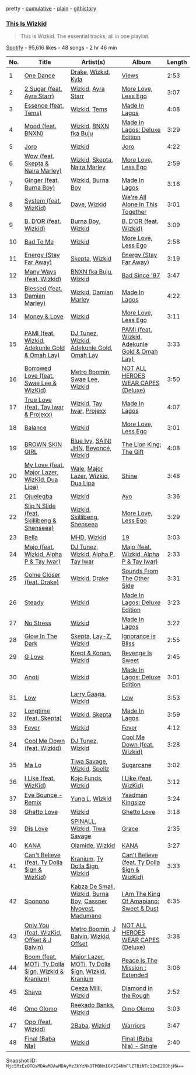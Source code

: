 pretty - [cumulative](/playlists/cumulative/37i9dQZF1DZ06evO21rV4I.md) - [plain](/playlists/plain/37i9dQZF1DZ06evO21rV4I) - [githistory](https://github.githistory.xyz/mackorone/spotify-playlist-archive/blob/main/playlists/plain/37i9dQZF1DZ06evO21rV4I)

### [This Is Wizkid](https://open.spotify.com/playlist/37i9dQZF1DZ06evO21rV4I)

> This is Wizkid\. The essential tracks, all in one playlist.

[Spotify](https://open.spotify.com/user/spotify) - 95,616 likes - 48 songs - 2 hr 46 min

| No. | Title | Artist(s) | Album | Length |
|---|---|---|---|---|
| 1 | [One Dance](https://open.spotify.com/track/1zi7xx7UVEFkmKfv06H8x0) | [Drake](https://open.spotify.com/artist/3TVXtAsR1Inumwj472S9r4), [Wizkid](https://open.spotify.com/artist/3tVQdUvClmAT7URs9V3rsp), [Kyla](https://open.spotify.com/artist/77DAFfvm3O9zT5dIoG0eIO) | [Views](https://open.spotify.com/album/40GMAhriYJRO1rsY4YdrZb) | 2:53 |
| 2 | [2 Sugar \(feat\. Ayra Starr\)](https://open.spotify.com/track/1DA2ADZs6O28y2rmdmpekw) | [Wizkid](https://open.spotify.com/artist/3tVQdUvClmAT7URs9V3rsp), [Ayra Starr](https://open.spotify.com/artist/3ZpEKRjHaHANcpk10u6Ntq) | [More Love, Less Ego](https://open.spotify.com/album/73rKiFhHZatrwJL0B1F6hY) | 3:07 |
| 3 | [Essence \(feat\. Tems\)](https://open.spotify.com/track/5FG7Tl93LdH117jEKYl3Cm) | [Wizkid](https://open.spotify.com/artist/3tVQdUvClmAT7URs9V3rsp), [Tems](https://open.spotify.com/artist/687cZJR45JO7jhk1LHIbgq) | [Made In Lagos](https://open.spotify.com/album/6HpMdN52TfJAwVbmkrFeBN) | 4:08 |
| 4 | [Mood \(feat\. BNXN\)](https://open.spotify.com/track/6jdTkoEaer7XNGSblczoSu) | [Wizkid](https://open.spotify.com/artist/3tVQdUvClmAT7URs9V3rsp), [BNXN fka Buju](https://open.spotify.com/artist/3zaDigUwjHvjOkSn0NDf9x) | [Made In Lagos: Deluxe Edition](https://open.spotify.com/album/6bCs4XCCkm9cTwlswlu0VD) | 3:29 |
| 5 | [Joro](https://open.spotify.com/track/3Yt1ovsh3v3VEzRuhI1TL5) | [Wizkid](https://open.spotify.com/artist/3tVQdUvClmAT7URs9V3rsp) | [Joro](https://open.spotify.com/album/1Mj4mLvCC9P4b167keUsRh) | 4:22 |
| 6 | [Wow \(feat\. Skepta & Naira Marley\)](https://open.spotify.com/track/0Z5HVNSXGXHf7MDb0zJHVW) | [Wizkid](https://open.spotify.com/artist/3tVQdUvClmAT7URs9V3rsp), [Skepta](https://open.spotify.com/artist/2p1fiYHYiXz9qi0JJyxBzN), [Naira Marley](https://open.spotify.com/artist/5DfaMudUwkoz6TAPYifqkJ) | [More Love, Less Ego](https://open.spotify.com/album/73rKiFhHZatrwJL0B1F6hY) | 2:59 |
| 7 | [Ginger \(feat\. Burna Boy\)](https://open.spotify.com/track/51mLQ3w7yR7vjdSTFLWaY5) | [Wizkid](https://open.spotify.com/artist/3tVQdUvClmAT7URs9V3rsp), [Burna Boy](https://open.spotify.com/artist/3wcj11K77LjEY1PkEazffa) | [Made In Lagos](https://open.spotify.com/album/6HpMdN52TfJAwVbmkrFeBN) | 3:16 |
| 8 | [System \(feat\. WizKid\)](https://open.spotify.com/track/5gOtq0sKU24ZF8hnXlSp1V) | [Dave](https://open.spotify.com/artist/6Ip8FS7vWT1uKkJSweANQK), [Wizkid](https://open.spotify.com/artist/3tVQdUvClmAT7URs9V3rsp) | [We're All Alone In This Together](https://open.spotify.com/album/6HwzIlrCDq3WF9vMq8meqG) | 3:01 |
| 9 | [B\. D’OR \(feat\. Wizkid\)](https://open.spotify.com/track/3ketN3dth18vSJ1T3HIztN) | [Burna Boy](https://open.spotify.com/artist/3wcj11K77LjEY1PkEazffa), [Wizkid](https://open.spotify.com/artist/3tVQdUvClmAT7URs9V3rsp) | [B\. D’OR \(feat\. Wizkid\)](https://open.spotify.com/album/2Nwv16YY4xo8Jm4TVm54i9) | 3:09 |
| 10 | [Bad To Me](https://open.spotify.com/track/2HYcI74UpbMMxLZ1m7Xnfn) | [Wizkid](https://open.spotify.com/artist/3tVQdUvClmAT7URs9V3rsp) | [More Love, Less Ego](https://open.spotify.com/album/73rKiFhHZatrwJL0B1F6hY) | 2:58 |
| 11 | [Energy \(Stay Far Away\)](https://open.spotify.com/track/11RIJRbBfyLlJut96itSFd) | [Skepta](https://open.spotify.com/artist/2p1fiYHYiXz9qi0JJyxBzN), [Wizkid](https://open.spotify.com/artist/3tVQdUvClmAT7URs9V3rsp) | [Energy \(Stay Far Away\)](https://open.spotify.com/album/6c2FMAZeFKi8pui6dlZqXB) | 3:19 |
| 12 | [Many Ways \(feat\. Wizkid\)](https://open.spotify.com/track/0lWW0X74IvjNlgY5glykvY) | [BNXN fka Buju](https://open.spotify.com/artist/3zaDigUwjHvjOkSn0NDf9x), [Wizkid](https://open.spotify.com/artist/3tVQdUvClmAT7URs9V3rsp) | [Bad Since '97](https://open.spotify.com/album/0Uf8CLgcWoLrYwmBcp0pio) | 3:47 |
| 13 | [Blessed \(feat\. Damian Marley\)](https://open.spotify.com/track/3QO1m6i0nsrp8aOnapvbkx) | [Wizkid](https://open.spotify.com/artist/3tVQdUvClmAT7URs9V3rsp), [Damian Marley](https://open.spotify.com/artist/3QJzdZJYIAcoET1GcfpNGi) | [Made In Lagos](https://open.spotify.com/album/6HpMdN52TfJAwVbmkrFeBN) | 4:22 |
| 14 | [Money & Love](https://open.spotify.com/track/213Ymlnss7DUsqG7Ut1HW0) | [Wizkid](https://open.spotify.com/artist/3tVQdUvClmAT7URs9V3rsp) | [More Love, Less Ego](https://open.spotify.com/album/73rKiFhHZatrwJL0B1F6hY) | 3:11 |
| 15 | [PAMI \(feat\. Wizkid, Adekunle Gold & Omah Lay\)](https://open.spotify.com/track/6iC4xfqow6iAsRhPh5IrWz) | [DJ Tunez](https://open.spotify.com/artist/64oW4P0vsDhlorOxZKQi6a), [Wizkid](https://open.spotify.com/artist/3tVQdUvClmAT7URs9V3rsp), [Adekunle Gold](https://open.spotify.com/artist/2IK173RXLiCSQ8fhDlAb3s), [Omah Lay](https://open.spotify.com/artist/5yOvAmpIR7hVxiS6Ls5DPO) | [PAMI \(feat\. Wizkid, Adekunle Gold & Omah Lay\)](https://open.spotify.com/album/6OTNestAuAxK7wytwRiq9q) | 3:33 |
| 16 | [Borrowed Love \(feat\. Swae Lee & WizKid\)](https://open.spotify.com/track/0NA5xAtDra50d0Lfs2uvoh) | [Metro Boomin](https://open.spotify.com/artist/0iEtIxbK0KxaSlF7G42ZOp), [Swae Lee](https://open.spotify.com/artist/1zNqQNIdeOUZHb8zbZRFMX), [Wizkid](https://open.spotify.com/artist/3tVQdUvClmAT7URs9V3rsp) | [NOT ALL HEROES WEAR CAPES \(Deluxe\)](https://open.spotify.com/album/3IO8IPjwXuzPJnoaqkwYrj) | 3:50 |
| 17 | [True Love \(feat\. Tay Iwar & Projexx\)](https://open.spotify.com/track/4204hwPYuToiuSunPFUoML) | [Wizkid](https://open.spotify.com/artist/3tVQdUvClmAT7URs9V3rsp), [Tay Iwar](https://open.spotify.com/artist/0iqznAW9pzZ7KOjx8aCMWo), [Projexx](https://open.spotify.com/artist/2DFzMI8SSWPYBBSxVF7b2N) | [Made In Lagos](https://open.spotify.com/album/6HpMdN52TfJAwVbmkrFeBN) | 4:07 |
| 18 | [Balance](https://open.spotify.com/track/0sHyVWNc3nfxAYOTOwOlPx) | [Wizkid](https://open.spotify.com/artist/3tVQdUvClmAT7URs9V3rsp) | [More Love, Less Ego](https://open.spotify.com/album/73rKiFhHZatrwJL0B1F6hY) | 3:01 |
| 19 | [BROWN SKIN GIRL](https://open.spotify.com/track/0B3FovCVaGKS5w1FTidEUP) | [Blue Ivy](https://open.spotify.com/artist/3XV0lFzNs8BCTwhJTcMiBr), [SAINt JHN](https://open.spotify.com/artist/0H39MdGGX6dbnnQPt6NQkZ), [Beyoncé](https://open.spotify.com/artist/6vWDO969PvNqNYHIOW5v0m), [Wizkid](https://open.spotify.com/artist/3tVQdUvClmAT7URs9V3rsp) | [The Lion King: The Gift](https://open.spotify.com/album/552zi1M53PQAX5OH4FIdTx) | 4:08 |
| 20 | [My Love \(feat\. Major Lazer, WizKid, Dua Lipa\)](https://open.spotify.com/track/7rfiXyFb5M9BqdkvKvVEiB) | [Wale](https://open.spotify.com/artist/67nwj3Y5sZQLl72VNUHEYE), [Major Lazer](https://open.spotify.com/artist/738wLrAtLtCtFOLvQBXOXp), [Wizkid](https://open.spotify.com/artist/3tVQdUvClmAT7URs9V3rsp), [Dua Lipa](https://open.spotify.com/artist/6M2wZ9GZgrQXHCFfjv46we) | [Shine](https://open.spotify.com/album/3X1Ljgkvf2cLwi8mMjhvKy) | 3:48 |
| 21 | [Ojuelegba](https://open.spotify.com/track/1AtBzcUzKLh4BGwXhFA9K6) | [Wizkid](https://open.spotify.com/artist/3tVQdUvClmAT7URs9V3rsp) | [Ayo](https://open.spotify.com/album/3K4CaKaEcLuJkJZ3lATzrq) | 3:36 |
| 22 | [Slip N Slide \(feat\. Skillibeng & Shenseea\)](https://open.spotify.com/track/1w5cQpiBrPmwcIgRrz1Jcc) | [Wizkid](https://open.spotify.com/artist/3tVQdUvClmAT7URs9V3rsp), [Skillibeng](https://open.spotify.com/artist/5FkUhnHQ0KC63549LHHtst), [Shenseea](https://open.spotify.com/artist/1OFOShsIbhy1l5x73yuVyB) | [More Love, Less Ego](https://open.spotify.com/album/73rKiFhHZatrwJL0B1F6hY) | 3:29 |
| 23 | [Bella](https://open.spotify.com/track/0O4XHiuVt3dBaOzSI49BtF) | [MHD](https://open.spotify.com/artist/4WnAHZz1pgl8hus8hidIRV), [Wizkid](https://open.spotify.com/artist/3tVQdUvClmAT7URs9V3rsp) | [19](https://open.spotify.com/album/2RyStD6P60MtZWqq23c1xw) | 3:03 |
| 24 | [Majo \(feat\. Wizkid, Alpha P & Tay Iwar\)](https://open.spotify.com/track/0KLY7SCQuVA4Hk1nzk61p4) | [DJ Tunez](https://open.spotify.com/artist/64oW4P0vsDhlorOxZKQi6a), [Wizkid](https://open.spotify.com/artist/3tVQdUvClmAT7URs9V3rsp), [Alpha P](https://open.spotify.com/artist/3dUPwMGYAsymFv80wkqEKl), [Tay Iwar](https://open.spotify.com/artist/0iqznAW9pzZ7KOjx8aCMWo) | [Majo \(feat\. Wizkid, Alpha P & Tay Iwar\)](https://open.spotify.com/album/3Rz3SAnhOnXaf2llHOBDCo) | 2:33 |
| 25 | [Come Closer \(feat\. Drake\)](https://open.spotify.com/track/2zYs4BonN2ydkbrRk333SN) | [Wizkid](https://open.spotify.com/artist/3tVQdUvClmAT7URs9V3rsp), [Drake](https://open.spotify.com/artist/3TVXtAsR1Inumwj472S9r4) | [Sounds From The Other Side](https://open.spotify.com/album/2yUhcn7kF408KjNVuMwV2P) | 3:31 |
| 26 | [Steady](https://open.spotify.com/track/6mAdcIFP25eb37HjkzglSh) | [Wizkid](https://open.spotify.com/artist/3tVQdUvClmAT7URs9V3rsp) | [Made In Lagos: Deluxe Edition](https://open.spotify.com/album/6bCs4XCCkm9cTwlswlu0VD) | 3:23 |
| 27 | [No Stress](https://open.spotify.com/track/5C3vZiMOn2KHMbNQOhL6oQ) | [Wizkid](https://open.spotify.com/artist/3tVQdUvClmAT7URs9V3rsp) | [Made In Lagos](https://open.spotify.com/album/6HpMdN52TfJAwVbmkrFeBN) | 3:22 |
| 28 | [Glow In The Dark](https://open.spotify.com/track/0kmxWw7KjktV4V1ZpbOeru) | [Skepta](https://open.spotify.com/artist/2p1fiYHYiXz9qi0JJyxBzN), [Lay\-Z](https://open.spotify.com/artist/0wjb0t7aYMuIwyuXnPOilh), [Wizkid](https://open.spotify.com/artist/3tVQdUvClmAT7URs9V3rsp) | [Ignorance is Bliss](https://open.spotify.com/album/22zpCX6Nb9ppOVklalvGec) | 2:55 |
| 29 | [G Love](https://open.spotify.com/track/2uuAE79hwuYDzEI20wDRpy) | [Krept & Konan](https://open.spotify.com/artist/31lnFZEM6ysvjOx59VyxRE), [Wizkid](https://open.spotify.com/artist/3tVQdUvClmAT7URs9V3rsp) | [Revenge Is Sweet](https://open.spotify.com/album/352aXyfcekSqY1ZvC0jrBe) | 2:45 |
| 30 | [Anoti](https://open.spotify.com/track/60lUecrFeE2t6QMJ1Nmsve) | [Wizkid](https://open.spotify.com/artist/3tVQdUvClmAT7URs9V3rsp) | [Made In Lagos: Deluxe Edition](https://open.spotify.com/album/6bCs4XCCkm9cTwlswlu0VD) | 3:01 |
| 31 | [Low](https://open.spotify.com/track/4GW2SIyvB5fy8xtK1eO8PS) | [Larry Gaaga](https://open.spotify.com/artist/62s0EsXQNJEwy8fKZ386VU), [Wizkid](https://open.spotify.com/artist/3tVQdUvClmAT7URs9V3rsp) | [Low](https://open.spotify.com/album/5ml5qP7IbT2FDujhSNpSRT) | 3:53 |
| 32 | [Longtime \(feat\. Skepta\)](https://open.spotify.com/track/1JiR4RJaZlbZ5b3HG8jkeL) | [Wizkid](https://open.spotify.com/artist/3tVQdUvClmAT7URs9V3rsp), [Skepta](https://open.spotify.com/artist/2p1fiYHYiXz9qi0JJyxBzN) | [Made In Lagos](https://open.spotify.com/album/6HpMdN52TfJAwVbmkrFeBN) | 3:59 |
| 33 | [Fever](https://open.spotify.com/track/5mN3xSyvCmFy1jkdA98IfS) | [Wizkid](https://open.spotify.com/artist/3tVQdUvClmAT7URs9V3rsp) | [Fever](https://open.spotify.com/album/5KBalcanPNHMGSNkyE7HG2) | 4:12 |
| 34 | [Cool Me Down \(feat\. Wizkid\)](https://open.spotify.com/track/5EVEYkrTzqm3Q4ZVXXL02n) | [DJ Tunez](https://open.spotify.com/artist/64oW4P0vsDhlorOxZKQi6a), [Wizkid](https://open.spotify.com/artist/3tVQdUvClmAT7URs9V3rsp) | [Cool Me Down \(feat\. Wizkid\)](https://open.spotify.com/album/1fJOTO0iW1rGmQDb9wcrkM) | 3:28 |
| 35 | [Ma Lo](https://open.spotify.com/track/6U9jxxdQ6TNzjshIpwWMTf) | [Tiwa Savage](https://open.spotify.com/artist/1hNaHKp2Za5YdOAG0WnRbc), [Wizkid](https://open.spotify.com/artist/3tVQdUvClmAT7URs9V3rsp), [Spellz](https://open.spotify.com/artist/5fOppW3chS7Mz6MAoFaN7J) | [Sugarcane](https://open.spotify.com/album/15Sj69bAIyYGBLuh1UhZKo) | 3:02 |
| 36 | [I Like \(feat\. WizKid\)](https://open.spotify.com/track/5s7j77zpP6e9uz2Q1DU851) | [Kojo Funds](https://open.spotify.com/artist/2o9hRZ3xI27UQpHT61A4Mm), [Wizkid](https://open.spotify.com/artist/3tVQdUvClmAT7URs9V3rsp) | [I Like \(feat\. WizKid\)](https://open.spotify.com/album/7b57oWMZmdG8wjwjtRiKSO) | 3:12 |
| 37 | [Eve Bounce \- Remix](https://open.spotify.com/track/4WivCZ8PeXzDPuoPHfNSaq) | [Yung L](https://open.spotify.com/artist/5jW1p6bav4DYihIHewKBCq), [Wizkid](https://open.spotify.com/artist/3tVQdUvClmAT7URs9V3rsp) | [Yaadman Kingsize](https://open.spotify.com/album/4ZiTa0fzBxRjQYrhxZUjJA) | 3:24 |
| 38 | [Ghetto Love](https://open.spotify.com/track/4lzkcjVC7xT3HBIg2PjJ30) | [Wizkid](https://open.spotify.com/artist/3tVQdUvClmAT7URs9V3rsp) | [Ghetto Love](https://open.spotify.com/album/2HEw2wkLTBWlbk8lGSqnY2) | 3:18 |
| 39 | [Dis Love](https://open.spotify.com/track/4yF6ykrqb0iDtMjPtQMG8O) | [SPINALL](https://open.spotify.com/artist/2NtQA3PY9chI8l65ejZLTP), [Wizkid](https://open.spotify.com/artist/3tVQdUvClmAT7URs9V3rsp), [Tiwa Savage](https://open.spotify.com/artist/1hNaHKp2Za5YdOAG0WnRbc) | [Grace](https://open.spotify.com/album/5POlBPtjdKCxmJQBXw191I) | 2:35 |
| 40 | [KANA](https://open.spotify.com/track/3uTe5oVxtAO1cnsJm4uFCJ) | [Olamide](https://open.spotify.com/artist/4ovtyvs7j1jSmwhkBGHqSr), [Wizkid](https://open.spotify.com/artist/3tVQdUvClmAT7URs9V3rsp) | [KANA](https://open.spotify.com/album/7atwkbkL6GTv6w3ksI1BYC) | 3:27 |
| 41 | [Can't Believe \(feat\. Ty Dolla $ign & WizKid\)](https://open.spotify.com/track/10C1ZwdAwSEmMeYAFvuTtv) | [Kranium](https://open.spotify.com/artist/1LKo6ZA3RNvKtLa6zDu32S), [Ty Dolla $ign](https://open.spotify.com/artist/7c0XG5cIJTrrAgEC3ULPiq), [Wizkid](https://open.spotify.com/artist/3tVQdUvClmAT7URs9V3rsp) | [Can't Believe \(feat\. Ty Dolla $ign & WizKid\)](https://open.spotify.com/album/7fvnfIXtw00lgcCncIhoJv) | 3:33 |
| 42 | [Sponono](https://open.spotify.com/track/5T6wd1ScvJGSz17zMCugW0) | [Kabza De Small](https://open.spotify.com/artist/1bNjWBFWsAAzZSR59lRdpR), [Wizkid](https://open.spotify.com/artist/3tVQdUvClmAT7URs9V3rsp), [Burna Boy](https://open.spotify.com/artist/3wcj11K77LjEY1PkEazffa), [Cassper Nyovest](https://open.spotify.com/artist/18CJ8k3h2Rggioow01dlwP), [Madumane](https://open.spotify.com/artist/3kyJLSOihpXaaR1NBK42pd) | [I Am The King Of Amapiano: Sweet & Dust](https://open.spotify.com/album/5YiIm4cWzk8dDshWB179mE) | 6:35 |
| 43 | [Only You \(feat\. WizKid, Offset & J Balvin\)](https://open.spotify.com/track/3XFwOQU8wxXWl8Rxj3lrOi) | [Metro Boomin](https://open.spotify.com/artist/0iEtIxbK0KxaSlF7G42ZOp), [J Balvin](https://open.spotify.com/artist/1vyhD5VmyZ7KMfW5gqLgo5), [Wizkid](https://open.spotify.com/artist/3tVQdUvClmAT7URs9V3rsp), [Offset](https://open.spotify.com/artist/4DdkRBBYG6Yk9Ka8tdJ9BW) | [NOT ALL HEROES WEAR CAPES \(Deluxe\)](https://open.spotify.com/album/3IO8IPjwXuzPJnoaqkwYrj) | 3:38 |
| 44 | [Boom \(feat\. MOTi, Ty Dolla $ign, Wizkid & Kranium\)](https://open.spotify.com/track/6kBXZ8j8IuJeRjb6kV6fol) | [Major Lazer](https://open.spotify.com/artist/738wLrAtLtCtFOLvQBXOXp), [MOTi](https://open.spotify.com/artist/1vo8zHmO1KzkuU9Xxh6J7W), [Ty Dolla $ign](https://open.spotify.com/artist/7c0XG5cIJTrrAgEC3ULPiq), [Wizkid](https://open.spotify.com/artist/3tVQdUvClmAT7URs9V3rsp), [Kranium](https://open.spotify.com/artist/1LKo6ZA3RNvKtLa6zDu32S) | [Peace Is The Mission : Extended](https://open.spotify.com/album/2U0b5MfkMUgzdvRUI69mya) | 3:06 |
| 45 | [Shayo](https://open.spotify.com/track/37KRtNYpPJ2tK6UcT8PGr0) | [Ceeza Milli](https://open.spotify.com/artist/11b21KVATwG7LgLPiD3a1A), [Wizkid](https://open.spotify.com/artist/3tVQdUvClmAT7URs9V3rsp) | [Diamond in the Rough](https://open.spotify.com/album/6t7hQNIVpEOG7Lpk5rJIYZ) | 2:52 |
| 46 | [Omo Olomo](https://open.spotify.com/track/52dfPXnhw6T9PJZ839w169) | [Reekado Banks](https://open.spotify.com/artist/3bxZkzk0PLHcetO9o4oxXn), [Wizkid](https://open.spotify.com/artist/3tVQdUvClmAT7URs9V3rsp) | [Omo Olomo](https://open.spotify.com/album/6EQxI2JlN9WV4hXWCbdhfl) | 3:03 |
| 47 | [Opo \(feat\. Wizkid\)](https://open.spotify.com/track/1aPT4OyFWsqPp004pH2DuY) | [2Baba](https://open.spotify.com/artist/2n4DcAtRMvfyRX3ljeC8Kp), [Wizkid](https://open.spotify.com/artist/3tVQdUvClmAT7URs9V3rsp) | [Warriors](https://open.spotify.com/album/5NqcaCfak06QPIY7gXFnsK) | 3:47 |
| 48 | [Final \(Baba Nla\)](https://open.spotify.com/track/5bPpNuK3qgt1UbI18QEUYx) | [Wizkid](https://open.spotify.com/artist/3tVQdUvClmAT7URs9V3rsp) | [Final \(Baba Nla\) \- Single](https://open.spotify.com/album/3PhMIu5CI6S79XdmXzou4t) | 2:40 |

Snapshot ID: `Mjc5MzEzOTQsMDAwMDAwMDAyMzZkYzNkOTM0NmI0Y2I4NmFlZTBiNTc1ZmE2ODhjMA==`
